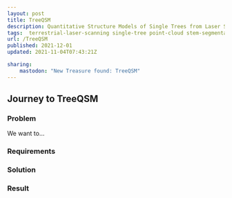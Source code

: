 ```yaml
---
layout: post
title: TreeQSM
description: Quantitative Structure Models of Single Trees from Laser Scanner Data
tags:  terrestrial-laser-scanning single-tree point-cloud stem-segmentation
url: /TreeQSM
published: 2021-12-01
updated: 2021-11-04T07:43:21Z

sharing:
    mastodon: "New Treasure found: TreeQSM"
---
```


## Journey to TreeQSM

### Problem

We want to... 

### Requirements

### Solution

### Result